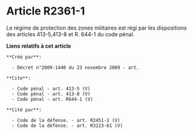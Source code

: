 # Article R2361-1

Le régime de protection des zones militaires est régi par les dispositions des articles 413-5,413-8 et R. 644-1 du code
pénal.

**Liens relatifs à cet article**

	**Créé par**:

	  - Décret n°2009-1440 du 23 novembre 2009 - art.

	**Cite**:

	  - Code pénal - art. 413-5 (V)
	  - Code pénal - art. 413-8 (V)
	  - Code pénal - art. R644-1 (V)

	**Cité par**:

	  - Code de la défense. - art. R2451-2 (V)
	  - Code de la défense. - art. R3223-61 (V)
